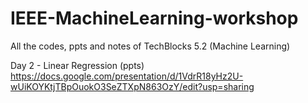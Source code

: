 # IEEE-MachineLearning-workshop
All the codes, ppts and notes of TechBlocks 5.2 (Machine Learning)

Day 2 - Linear Regression (ppts) https://docs.google.com/presentation/d/1VdrR18yHz2U-wUiKOYKtjTBpOuokO3SeZTXpN863OzY/edit?usp=sharing
